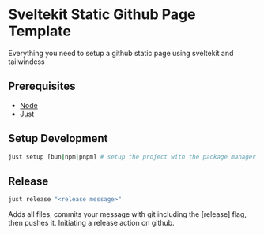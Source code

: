 # Sveltekit Static Github Page Template

Everything you need to setup a github static page using sveltekit and tailwindcss

## Prerequisites
- [Node](https://nodejs.org/en/download)
- [Just](https://github.com/casey/just)

## Setup Development
```bash
just setup [bun|npm|pnpm] # setup the project with the package manager of your choice, defaults to bun     
```
 
## Release
```bash
just release "<release message>"
```
Adds all files, commits your message with git including the [release] flag, then pushes it. Initiating a release action on github.